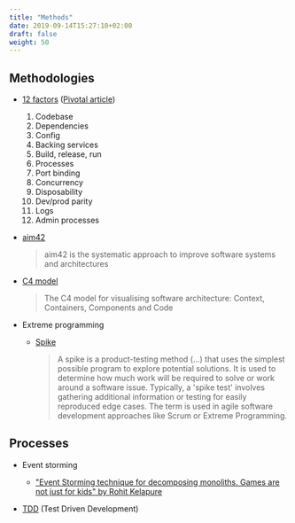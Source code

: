 ```yaml
---
title: "Methods"
date: 2019-09-14T15:27:10+02:00
draft: false
weight: 50
---
```


## Methodologies

- [12 factors](https://12factor.net/) ([Pivotal article](https://content.pivotal.io/slides/the-12-factors-for-building-cloud-native-software))

  1. Codebase
  2. Dependencies
  3. Config
  4. Backing services
  5. Build, release, run
  6. Processes
  7. Port binding
  8. Concurrency
  9. Disposability
  10. Dev/prod parity
  11. Logs
  12. Admin processes

- [aim42](https://www.aim42.org/)

    > aim42 is the systematic approach to improve software systems and architectures

- [C4 model](https://c4model.com/)

    > The C4 model for visualising software architecture: Context, Containers, Components and Code

- Extreme programming

  - [Spike](https://en.wikipedia.org/wiki/Spike_(software_development))

    > A spike is a product-testing method (...) that uses the simplest possible program to explore potential solutions. It is used to determine how much work will be required to solve or work around a software issue. Typically, a 'spike test' involves gathering additional information or testing for easily reproduced edge cases. The term is used in agile software development approaches like Scrum or Extreme Programming.

## Processes

- Event storming

  - ["Event Storming technique for decomposing monoliths. Games are not just for kids" by Rohit Kelapure](https://speakerdeck.com/rkelapure/event-storming)

- [TDD](https://en.wikipedia.org/wiki/Test-driven_development) (Test Driven Development)

